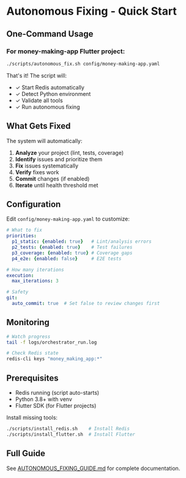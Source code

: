 # Autonomous Fixing - Quick Start

## One-Command Usage

### For money-making-app Flutter project:

```bash
./scripts/autonomous_fix.sh config/money-making-app.yaml
```

That's it! The script will:
- ✓ Start Redis automatically
- ✓ Detect Python environment
- ✓ Validate all tools
- ✓ Run autonomous fixing

## What Gets Fixed

The system will automatically:
1. **Analyze** your project (lint, tests, coverage)
2. **Identify** issues and prioritize them
3. **Fix** issues systematically
4. **Verify** fixes work
5. **Commit** changes (if enabled)
6. **Iterate** until health threshold met

## Configuration

Edit `config/money-making-app.yaml` to customize:

```yaml
# What to fix
priorities:
  p1_static: {enabled: true}   # Lint/analysis errors
  p2_tests: {enabled: true}    # Test failures
  p3_coverage: {enabled: true} # Coverage gaps
  p4_e2e: {enabled: false}     # E2E tests

# How many iterations
execution:
  max_iterations: 3

# Safety
git:
  auto_commit: true  # Set false to review changes first
```

## Monitoring

```bash
# Watch progress
tail -f logs/orchestrator_run.log

# Check Redis state
redis-cli keys "money_making_app:*"
```

## Prerequisites

- Redis running (script auto-starts)
- Python 3.8+ with venv
- Flutter SDK (for Flutter projects)

Install missing tools:
```bash
./scripts/install_redis.sh    # Install Redis
./scripts/install_flutter.sh  # Install Flutter
```

## Full Guide

See [AUTONOMOUS_FIXING_GUIDE.md](./AUTONOMOUS_FIXING_GUIDE.md) for complete documentation.
